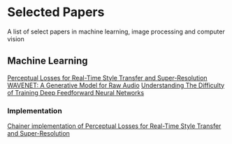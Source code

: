 # Selected Papers
A list of select papers in machine learning, image processing and computer vision

## Machine Learning

[Perceptual Losses for Real-Time Style Transfer and Super-Resolution](https://arxiv.org/pdf/1603.08155v1.pdf)
[WAVENET: A Generative Model for Raw Audio](https://arxiv.org/pdf/1609.03499.pdf)
[Understanding The Difficulty of Training Deep Feedforward Neural Networks](http://jmlr.org/proceedings/papers/v9/glorot10a/glorot10a.pdf)

### Implementation
[Chainer implementation of Perceptual Losses for Real-Time Style Transfer and Super-Resolution](https://github.com/yusuketomoto/chainer-fast-neuralstyle)
